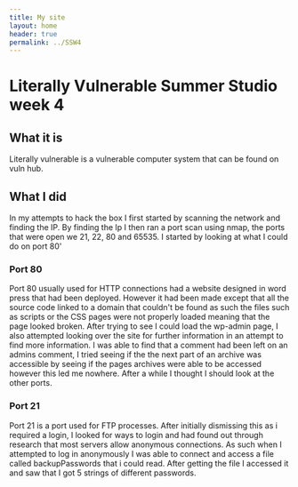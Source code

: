 ---title: My sitelayout: homeheader: truepermalink: ../SSW4---# Literally Vulnerable Summer Studio week 4## What it is Literally vulnerable is a vulnerable computer system that can be found on vuln hub.## What I didIn my attempts to hack the box I first started by scanning the network and finding the IP. By finding the Ip I then ran a port scan using nmap, the ports that were open we 21, 22, 80 and  65535. I started by looking at what I could do on port 80'### Port 80Port 80 usually used for HTTP connections had a website designed in word press that had been deployed. However it had been made except that all the source code linked to a domain that couldn't be found as such the files such as scripts or the CSS pages were not properly loaded meaning that the page looked broken. After trying to see I could load the wp-admin page, I also attempted looking over the site for further information in an attempt to find more information.I was able to find that a comment had been left on an admins comment, I tried seeing if the the next part of an archive was accessible by seeing if the pages archives were able to be accessed however this led me nowhere. After a while I thought I should look at the other ports.### Port 21Port 21 is a port used for FTP processes. After initially dismissing this as i required a login, I looked for ways to login and had found out through research that most servers allow anonymous connections. As such when I attempted to log in anonymously I was able to connect and access a file called backupPasswords that i could read. After getting the file I accessed it and saw that I got 5 strings of different passwords. 
